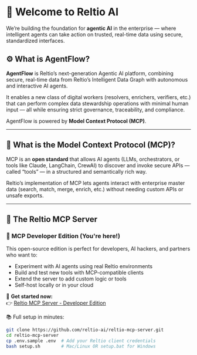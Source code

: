 # 👋 Welcome to Reltio AI

We’re building the foundation for **agentic AI** in the enterprise — where intelligent agents can take action on trusted, real-time data using secure, standardized interfaces.

## ⚙️ What is AgentFlow?

**AgentFlow** is Reltio’s next-generation Agentic AI platform, combining secure, real-time data from Reltio’s Intelligent Data Graph with autonomous and interactive AI agents.

It enables a new class of digital workers (resolvers, enrichers, verifiers, etc.) that can perform complex data stewardship operations with minimal human input — all while ensuring strict governance, traceability, and compliance.

AgentFlow is powered by **Model Context Protocol (MCP)**.

---

## 🔌 What is the Model Context Protocol (MCP)?

MCP is an **open standard** that allows AI agents (LLMs, orchestrators, or tools like Claude, LangChain, CrewAI) to discover and invoke secure APIs — called “tools” — in a structured and semantically rich way.

Reltio’s implementation of MCP lets agents interact with enterprise master data (search, match, merge, enrich, etc.) without needing custom APIs or unsafe exports.

---

## 🚀 The Reltio MCP Server

### 🧪 MCP Developer Edition (You're here!)
This open-source edition is perfect for developers, AI hackers, and partners who want to:

- Experiment with AI agents using real Reltio environments
- Build and test new tools with MCP-compatible clients
- Extend the server to add custom logic or tools
- Self-host locally or in your cloud

🔗 **Get started now:**  
👉 [Reltio MCP Server - Developer Edition](https://github.com/reltio-ai/reltio-mcp-server)

📚 Full setup in minutes:  
```bash
git clone https://github.com/reltio-ai/reltio-mcp-server.git
cd reltio-mcp-server
cp .env.sample .env  # Add your Reltio client credentials
bash setup.sh        # Mac/Linux OR setup.bat for Windows

